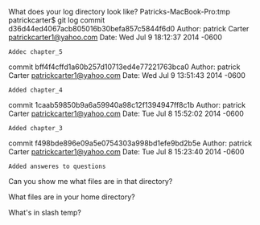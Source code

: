 What does your log directory look like?
Patricks-MacBook-Pro:tmp patrickcarter$ git log
commit d36d44ed4067acb805016b30befa857c5844f6d0
Author: patrick Carter <patrickcarter1@yahoo.com>
Date:   Wed Jul 9 18:12:37 2014 -0600

    Addec chapter_5

commit bff4f4cffd1a60b257d10713ed4e77221763bca0
Author: patrick Carter <patrickcarter1@yahoo.com>
Date:   Wed Jul 9 13:51:43 2014 -0600

    Added chapter_4

commit 1caab59850b9a6a59940a98c12f1394947ff8c1b
Author: patrick Carter <patrickcarter1@yahoo.com>
Date:   Tue Jul 8 15:52:02 2014 -0600

    Added chapter_3

commit f498bde896e09a5e0754303a998bd1efe9bd2b5e
Author: patrick Carter <patrickcarter1@yahoo.com>
Date:   Tue Jul 8 15:23:40 2014 -0600

    Added answeres to questions

Can you show me what files are in that directory?

What files are in your home directory?

What's in slash temp?

